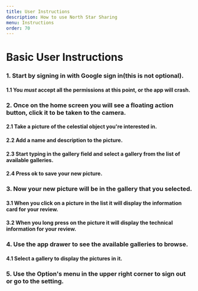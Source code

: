 ```yaml
---
title: User Instructions
description: How to use North Star Sharing
menu: Instructions
order: 70
---
```


# Basic User Instructions

### 1. Start by signing in with Google sign in(this is not optional).

#### 1.1 You _must_ accept all the permissions at this point, or the app will crash.

### 2. Once on the home screen you will see a floating action button, click it to be taken to the camera.

#### 2.1 Take a picture of the celestial object you're interested in. 

#### 2.2 Add a name and description to the picture.

#### 2.3 Start typing in the gallery field and select a gallery from the list of available galleries.

#### 2.4 Press ok to save your new picture.

### 3. Now your new picture will be in the gallery that you selected.

#### 3.1 When you click on a picture in the list it will display the information card for your review.

#### 3.2 When you long press on the picture it will display the technical information for your review.

### 4. Use the app drawer to see the available galleries to browse. 

#### 4.1 Select a gallery to display the pictures in it.

### 5. Use the Option's menu in the upper right corner to sign out or go to the setting.